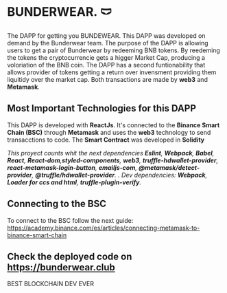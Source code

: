 # BUNDERWEAR. 🩲

The DAPP for getting you BUNDEWEAR. This DAPP was developed on demand by the Bunderwear team. The purpose of the DAPP is allowing users to get a pair of Bunderwear by redeeming BNB tokens. By reedeming the tokens the cryptocurrencie gets a higger Market Cap, producing a voloriation of the BNB coin. The DAPP has a second funtionability that allows provider of tokens getting a return over invensment providing them liquitidy over the market cap. Both transactions are made by **web3** and **Metamask**. 

## Most Important Technologies for this DAPP
This DAPP is developed with **ReactJs**. It's connected to the **Binance Smart Chain (BSC)** through **Metamask** and uses the **web3** technology to send transacctions to code. The **Smart Contract** was developed in **Solidity**

_This proyect counts whit the next dependencies **Eslint**, **Webpack**, **Babel**, **React**, **React-dom**,**styled-components**, **web3**, **truffle-hdwallet-provider**, **react-metamask-login-button**, **emailjs-com**, **@metamask/detect-provider**, **@truffle/hdwallet-provider**. . Dev dependencies: **Webpack**, **Loader for ccs and html**, **truffle-plugin-verify**._

## Connecting to the BSC
To connect to the BSC follow the next guide: 
https://academy.binance.com/es/articles/connecting-metamask-to-binance-smart-chain

## Check the deployed code on https://bunderwear.club

BEST BLOCKCHAIN DEV EVER

